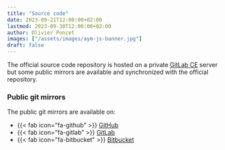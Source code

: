 ```yaml
---
title: "Source code"
date: 2023-09-21T12:00:00+02:00
lastmod: 2023-09-30T12:00:00+02:00
author: Olivier Poncet
images: ["/assets/images/aym-js-banner.jpg"]
draft: false
---
```

The official source code repository is hosted on a private [GitLab CE](https://gitlab.com/rluna-gitlab/gitlab-ce) server but some public mirrors are available and synchronized with the official repository.

### Public git mirrors

The public git mirrors are available on:

  - {{< fab icon="fa-github"    >}} [GitHub](https://github.com/ponceto/aym-js)
  - {{< fab icon="fa-gitlab"    >}} [GitLab](https://gitlab.com/ponceto/aym-js)
  - {{< fab icon="fa-bitbucket" >}} [Bitbucket](https://bitbucket.org/ponceto/aym-js)

